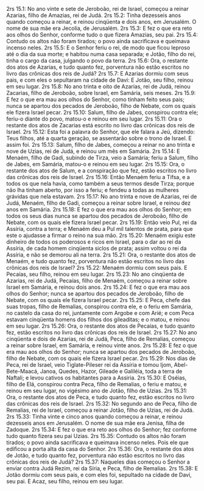 2rs 15.1: No ano vinte e sete de Jeroboão, rei de Israel, começou a reinar Azarias, filho de Amazias, rei de Judá.
2rs 15.2: Tinha dezesseis anos quando começou a reinar, e reinou cinqüenta e dois anos, em Jerusalém. O nome de sua mãe era Jecolia, de Jerusalém.
2rs 15.3: E fez o que era reto aos olhos do Senhor, conforme tudo o que fizera Amazias, seu pai.
2rs 15.4: Contudo os altos não foram tirados; o povo ainda sacrificava e queimava incenso neles.
2rs 15.5: E o Senhor feriu o rei, de modo que ficou leproso até o dia da sua morte; e habitou numa casa separada; e Jotão, filho do rei, tinha o cargo da casa, julgando o povo da terra.
2rs 15.6: Ora, o restante dos atos de Azarias, e tudo quanto fez, porventura não estão escritos no livro das crônicas dos reis de Judá?
2rs 15.7: E Azarias dormiu com seus pais, e com eles o sepultaram na cidade de Davi: E Jotão, seu filho, reinou em seu lugar.
2rs 15.8: No ano trinta e oito de Azarias, rei de Judá, reinou Zacarias, filho de Jeroboão, sobre Israel, em Samária, seis meses.
2rs 15.9: E fez o que era mau aos olhos do Senhor, como tinham feito seus pais; nunca se apartou dos pecados de Jeroboão, filho de Nebate, com os quais ele fizera Israel pecar.
2rs 15.10: Salum, filho de Jabes, conspirou contra ele; feriu-o diante do povo, matou-o e reinou em seu lugar.
2rs 15.11: Ora o restante dos atos de Zacarias está escrito no livro das crônicas dos reis de Israel.
2rs 15.12: Esta foi a palavra do Senhor, que ele falara a Jeú, dizendo: Teus filhos, até a quarta geração, se assentarão sobre o trono de Israel. E assim foi.
2rs 15.13: Salum, filho de Jabes, começou a reinar no ano trinta e nove de Uzias, rei de Judá, e reinou um mês em Samária.
2rs 15.14: E Menaém, filho de Gadi, subindo de Tirza, veio a Samária; feriu a Salum, filho de Jabes, em Samária, matou-o e reinou em seu lugar.
2rs 15.15: Ora, o restante dos atos de Salum, e a conspiração que fez, estão escritos no livro das crônicas dos reis de Israel.
2rs 15.16: Então Menaém feriu a Tifsa, e a todos os que nela havia, como também a seus termos desde Tirza; porque não lha tinham aberto, por isso a feriu; e fendeu a todas as mulheres grávidas que nela estavam.
2rs 15.17: No ano trinta e nove de Azarias, rei de Judá, Menaém, filho de Gadi, começou a reinar sobre Israel, e reinou dez anos em Samária.
2rs 15.18: E fez o que era mau aos olhos do Senhor; em todos os seus dias nunca se apartou dos pecados de Jeroboão, filho de Nebate, com os quais ele fizera Israel pecar.
2rs 15.19: Então veio Pul, rei da Assíria, contra a terra; e Menaém deu a Pul mil talentos de prata, para que este o ajudasse a firmar o reino na sua mão.
2rs 15.20: Menaém exigiu este dinheiro de todos os poderosos e ricos em Israel, para o dar ao rei da Assíria, de cada homem cinqüenta siclos de prata; assim voltou o rei da Assíria, e não se demorou ali na terra.
2rs 15.21: Ora, o restante dos atos de Menaém, e tudo quanto fez, porventura não estão escritos no livro das crônicas dos reis de Israel?
2rs 15.22: Menaém dormiu com seus pais. E Pecaías, seu filho, reinou em seu lugar.
2rs 15.23: No ano cinqüenta de Azarias, rei de Judá, Pecaías, filho de Menaém, começou a reinar sobre Israel em Samária, e reinou dois anos.
2rs 15.24: E fez o que era mau aos olhos do Senhor; nunca se apartou dos pecados de Jeroboão, filho de Nebate, com os quais ele fizera Israel pecar.
2rs 15.25: E Peca, chefe das suas tropas, filho de Remalias, conspirou contra ele, e o feriu em Samária, no castelo da casa do rei, juntamente com Argobe e com Arié; e com Peca estavam cinqüenta homens dos filhos dos gileaditas; e o matou, e reinou em seu lugar.
2rs 15.26: Ora, o restante dos atos de Pecaías, e tudo quanto fez, estão escritos no livro das crônicas dos reis de Israel.
2rs 15.27: No ano cinqüenta e dois de Azarias, rei de Judá, Peca, filho de Remalias, começou a reinar sobre Israel, em Samária, e reinou vinte anos.
2rs 15.28: E fez o que era mau aos olhos do Senhor; nunca se apartou dos pecados de Jeroboão, filho de Nebate, com os quais ele fizera Israel pecar.
2rs 15.29: Nos dias de Peca, rei de Israel, veio Tiglate-Pileser rei da Assíria e tomou Ijom, Abel-Bete-Maacá, Janoa, Quedes, Hazor, Gileade e Galiléia, toda a terra de Naftali; e levou cativos os habitantes para a Assiria.
2rs 15.30: E Oséias, filho de Elá, conspirou contra Peca, filho de Remalias, o feriu e matou, e reinou em seu lugar, no vigésimo ano de Jotão, filho de Uzias.
2rs 15.31: Ora, o restante dos atos de Peca, e tudo quanto fez, estão escritos no livro das crônicas dos reis de Israel.
2rs 15.32: No segundo ano de Peca, filho de Remalias, rei de Israel, começou a reinar Jotão, filho de Uzias, rei de Judá.
2rs 15.33: Tinha vinte e cinco anos quando começou a reinar, e reinou dezesseis anos em Jerusalém. O nome de sua mãe era Jenisa, filha de Zadoque.
2rs 15.34: E fez o que era reto aos olhos do Senhor; fez conforme tudo quanto fizera seu pai Uzias.
2rs 15.35: Contudo os altos não foram tirados; o povo ainda sacrificava e queimava incenso neles. Pois ele que edificou a porta alta da casa do Senhor.
2rs 15.36: Ora, o restante dos atos de Jotão, e tudo quanto fez, porventura não estão escritos no livro das crônicas dos reis de Judá?
2rs 15.37: Naqueles dias começou o Senhor a enviar contra Judá Rezim, rei da Síria, e Peca, filho de Remalias.
2rs 15.38: E Jotão dormiu com seus pais, e com eles foi, sepultado na cidade de Davi, seu pai. E Acaz, seu filho, reinou em seu lugar.
